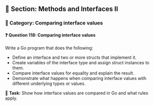 ## 📘 Section: Methods and Interfaces II  
### 🔹 Category: Comparing interface values  
#### ❓ Question 118: Comparing interface values

Write a Go program that does the following:

- Define an interface and two or more structs that implement it.
- Create variables of the interface type and assign struct instances to them.
- Compare interface values for equality and explain the result.
- Demonstrate what happens when comparing interface values with different underlying types or values.

🔧 **Task:** Show how interface values are compared in Go and what rules apply.
